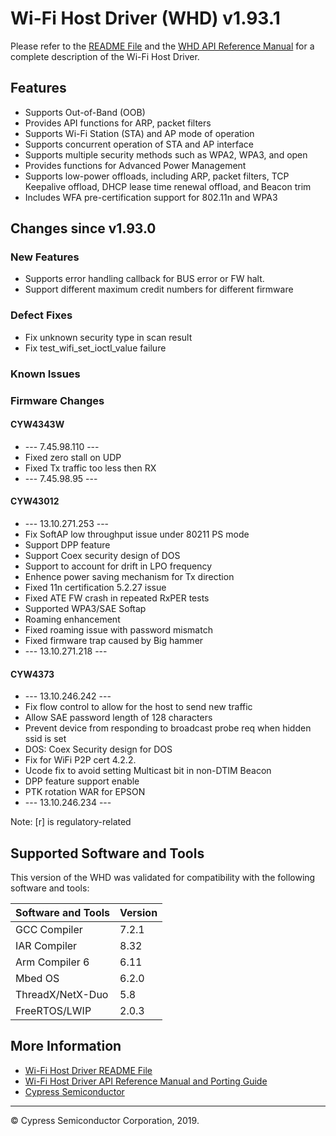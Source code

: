# Wi-Fi Host Driver (WHD)  v1.93.1
Please refer to the [README File](./README.md) and the [WHD API Reference Manual](https://cypresssemiconductorco.github.io/wifi-host-driver/html/index.html) for a complete description of the Wi-Fi Host Driver.

## Features
* Supports Out-of-Band (OOB)
* Provides API functions for ARP, packet filters
* Supports Wi-Fi Station (STA) and AP mode of operation
* Supports concurrent operation of STA and AP interface
* Supports multiple security methods such as WPA2, WPA3, and open
* Provides functions for Advanced Power Management
* Supports low-power offloads, including ARP, packet filters, TCP Keepalive offload, DHCP lease time renewal offload, and Beacon trim
* Includes WFA pre-certification support for 802.11n and WPA3

## Changes since v1.93.0
### New Features
* Supports error handling callback for BUS error or FW halt.
* Support different maximum credit numbers for different firmware

### Defect Fixes
* Fix unknown security type in scan result
* Fix test_wifi_set_ioctl_value failure

### Known Issues

### Firmware Changes
#### CYW4343W
* --- 7.45.98.110 ---
* Fixed zero stall on UDP
* Fixed Tx traffic too less then RX
* --- 7.45.98.95 ---

#### CYW43012
* --- 13.10.271.253 ---
* Fix SoftAP low throughput issue under 80211 PS  mode
* Support DPP feature
* Support Coex security design of DOS
* Support to account for drift in LPO frequency
* Enhence power saving mechanism for Tx direction
* Fixed 11n certification 5.2.27 issue
* Fixed ATE FW crash in repeated RxPER tests
* Supported WPA3/SAE Softap
* Roaming enhancement
* Fixed roaming issue with password mismatch
* Fixed firmware trap caused by Big hammer
* --- 13.10.271.218 ---

#### CYW4373
* --- 13.10.246.242 ---
* Fix flow control to allow for the host to send new traffic
* Allow SAE password length of 128 characters
* Prevent device from responding to broadcast probe req when hidden ssid is set
* DOS: Coex Security design for DOS
* Fix for WiFi P2P cert 4.2.2.
* Ucode fix to avoid setting Multicast bit in non-DTIM Beacon
* DPP feature support enable
* PTK rotation WAR for EPSON
* --- 13.10.246.234 ---

Note: [r] is regulatory-related

## Supported Software and Tools
This version of the WHD was validated for compatibility with the following software and tools:

| Software and Tools                                      | Version      |
| :---                                                    | :----        |
| GCC Compiler                                            | 7.2.1        |
| IAR Compiler                                            | 8.32         |
| Arm Compiler 6                                          | 6.11         |
| Mbed OS                                                 | 6.2.0        |
| ThreadX/NetX-Duo                                        | 5.8          |
| FreeRTOS/LWIP                                           | 2.0.3        |


## More Information
* [Wi-Fi Host Driver README File](./README.md)
* [Wi-Fi Host Driver API Reference Manual and Porting Guide](https://cypresssemiconductorco.github.io/wifi-host-driver/html/index.html)
* [Cypress Semiconductor](http://www.cypress.com)

---
© Cypress Semiconductor Corporation, 2019.
